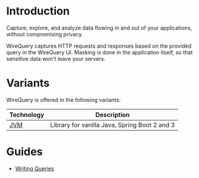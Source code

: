 # Introduction

Capture, explore, and analyze data flowing in and out of your applications, without compromising privacy.

WireQuery captures HTTP requests and responses based on the provided query in the WireQuery UI. Masking is done
in the application itself, so that sensitive data won't leave your servers.

# Variants

WireQuery is offered in the following variants:

| Technology      | Description                                   |
|-----------------|-----------------------------------------------|
| [JVM](/sdk/jvm) | Library for vanilla Java, Spring Boot 2 and 3 |

# Guides

- [Writing Queries](/docs/writing-queries.md)

